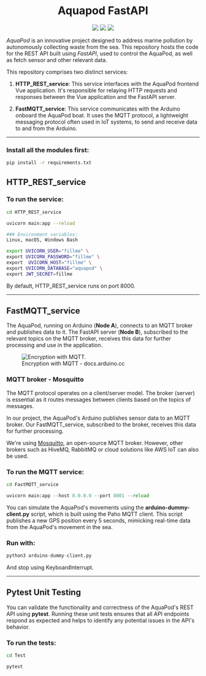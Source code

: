 # 

<div align="center">
  <h1>Aquapod FastAPI</h1>  
  <img src="https://img.shields.io/badge/fastapi-109989?style=for-the-badge&logo=FASTAPI&logoColor=white" />
  <img src="https://img.shields.io/badge/Python-FFD43B?style=for-the-badge&logo=python&logoColor=blue" />
  <img src="https://img.shields.io/badge/PostgreSQL-316192?style=for-the-badge&logo=postgresql&logoColor=white" />
</div>

*AquaPod* is an innovative project designed to address marine pollution by autonomously collecting waste from the sea. This repository hosts the code for the REST API built using *FastAPI*, used to control the AquaPod, as well as fetch sensor and other relevant data.

This repository comprises two distinct services:

1. **HTTP_REST_service**: This service interfaces with the AquaPod frontend Vue application. It's responsible for relaying HTTP requests and responses between the Vue application and the FastAPI server.

2. **FastMQTT_service**: This service communicates with the Arduino onboard the AquaPod boat. It uses the MQTT protocol, a lightweight messaging protocol often used in IoT systems, to send and receive data to and from the Arduino.

<hr />

### Install all the modules first:
```bash
pip install -r requirements.txt
```

## HTTP_REST_service

### To run the service:

```bash
cd HTTP_REST_service
```

```bash
uvicorn main:app --reload
```

```bash
### Environment variables:
Linux, macOS, Windows Bash

export UVICORN_USER="fillme" \
export UVICORN_PASSWORD="fillme" \
export  UVICORN_HOST="fillme" \
export UVICORN_DATABASE="aquapod" \
export JWT_SECRET=fillme
```
By default, HTTP_REST_service runs on port 8000.

<hr />

## FastMQTT_service
The AquaPod, running on Arduino (**Node A**), connects to an MQTT broker and publishes data to it. The FastAPI server (**Node B**), subscribed to the relevant topics on the MQTT broker, receives this data for further processing and use in the application.
<figure>
  <img
  src="https://docs.arduino.cc/static/9eebc9b3f4e70e29dbcbfed169496262/4ef49/UnoWiFiRev2_T2_IMG01.png"
  alt="Encryption with MQTT.">
  <figcaption>Encryption with MQTT - docs.arduino.cc</figcaption>
</figure>

### MQTT broker - Mosquitto
The MQTT protocol operates on a client/server model. The broker (server) is essential as it routes messages between clients based on the topics of messages.

In our project, the AquaPod's Arduino publishes sensor data to an MQTT broker. Our FastMQTT_service, subscribed to the broker, receives this data for further processing.

We're using [Mosquitto](https://mosquitto.org/), an open-source MQTT broker. However, other brokers such as HiveMQ, RabbitMQ or cloud solutions like AWS IoT can also be used.

### To run the MQTT service:

```bash
cd FastMQTT_service
```

```python
uvicorn main:app --host 0.0.0.0 --port 8001 --reload
```

You can simulate the AquaPod's movements using the **arduino-dummy-client.py** script, which is built using the Paho MQTT client. This script publishes a new GPS position every 5 seconds, mimicking real-time data from the AquaPod's movement in the sea.

### Run with:
```python
python3 arduino-dummy-client.py
```
And stop using KeyboardInterrupt.

<hr />

## Pytest Unit Testing
You can validate the functionality and correctness of the AquaPod's REST API using **pytest**. Running these unit tests ensures that all API endpoints respond as expected and helps to identify any potential issues in the API's behavior.

### To run the tests:

```bash
cd Test
```

```python
pytest
```
